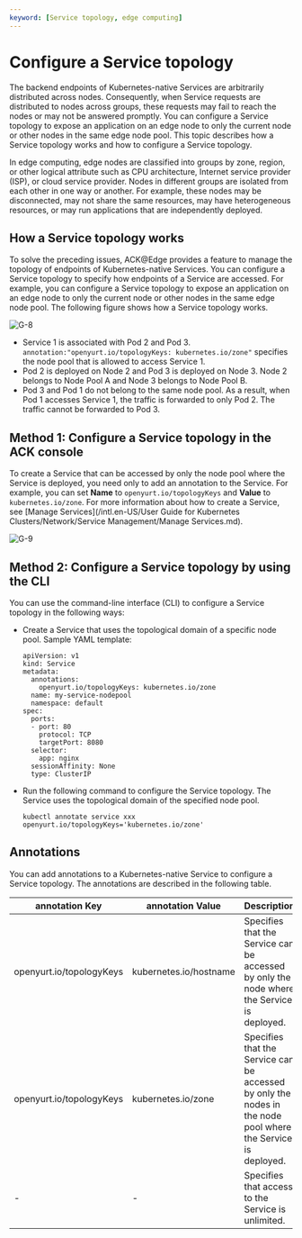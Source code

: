 ```yaml
---
keyword: [Service topology, edge computing]
---
```


# Configure a Service topology

The backend endpoints of Kubernetes-native Services are arbitrarily distributed across nodes. Consequently, when Service requests are distributed to nodes across groups, these requests may fail to reach the nodes or may not be answered promptly. You can configure a Service topology to expose an application on an edge node to only the current node or other nodes in the same edge node pool. This topic describes how a Service topology works and how to configure a Service topology.

In edge computing, edge nodes are classified into groups by zone, region, or other logical attribute such as CPU architecture, Internet service provider \(ISP\), or cloud service provider. Nodes in different groups are isolated from each other in one way or another. For example, these nodes may be disconnected, may not share the same resources, may have heterogeneous resources, or may run applications that are independently deployed.

## How a Service topology works

To solve the preceding issues, ACK@Edge provides a feature to manage the topology of endpoints of Kubernetes-native Services. You can configure a Service topology to specify how endpoints of a Service are accessed. For example, you can configure a Service topology to expose an application on an edge node to only the current node or other nodes in the same edge node pool. The following figure shows how a Service topology works.

![G-8](https://static-aliyun-doc.oss-accelerate.aliyuncs.com/assets/img/en-US/1987896161/p224391.png)

-   Service 1 is associated with Pod 2 and Pod 3. `annotation:"openyurt.io/topologyKeys: kubernetes.io/zone"` specifies the node pool that is allowed to access Service 1.
-   Pod 2 is deployed on Node 2 and Pod 3 is deployed on Node 3. Node 2 belongs to Node Pool A and Node 3 belongs to Node Pool B.
-   Pod 3 and Pod 1 do not belong to the same node pool. As a result, when Pod 1 accesses Service 1, the traffic is forwarded to only Pod 2. The traffic cannot be forwarded to Pod 3.

## Method 1: Configure a Service topology in the ACK console

To create a Service that can be accessed by only the node pool where the Service is deployed, you need only to add an annotation to the Service. For example, you can set **Name** to `openyurt.io/topologyKeys` and **Value** to `kubernetes.io/zone`. For more information about how to create a Service, see [Manage Services](/intl.en-US/User Guide for Kubernetes Clusters/Network/Service Management/Manage Services.md).

![G-9](https://static-aliyun-doc.oss-accelerate.aliyuncs.com/assets/img/en-US/2987896161/p224982.png)

## Method 2: Configure a Service topology by using the CLI

You can use the command-line interface \(CLI\) to configure a Service topology in the following ways:

-   Create a Service that uses the topological domain of a specific node pool. Sample YAML template:

    ```
    apiVersion: v1
    kind: Service
    metadata:
      annotations:
        openyurt.io/topologyKeys: kubernetes.io/zone
      name: my-service-nodepool
      namespace: default
    spec:
      ports:
      - port: 80
        protocol: TCP
        targetPort: 8080
      selector:
        app: nginx
      sessionAffinity: None
      type: ClusterIP
    ```

-   Run the following command to configure the Service topology. The Service uses the topological domain of the specified node pool.

    ```
    kubectl annotate service xxx openyurt.io/topologyKeys='kubernetes.io/zone'
    ```


## Annotations

You can add annotations to a Kubernetes-native Service to configure a Service topology. The annotations are described in the following table.

|annotation Key|annotation Value|Description|
|--------------|----------------|-----------|
|openyurt.io/topologyKeys|kubernetes.io/hostname|Specifies that the Service can be accessed by only the node where the Service is deployed.|
|openyurt.io/topologyKeys|kubernetes.io/zone|Specifies that the Service can be accessed by only the nodes in the node pool where the Service is deployed.|
|-|-|Specifies that access to the Service is unlimited.|

